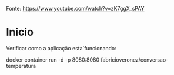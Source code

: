 Fonte: https://www.youtube.com/watch?v=zK7ggX_sPAY

# Inicio

Verificar como a aplicação esta´funcionando:

docker container run -d -p 8080:8080 fabricioveronez/conversao-temperatura
